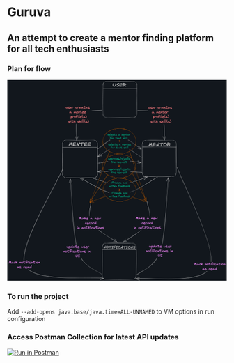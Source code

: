 # Guruva

## An attempt to create a mentor finding platform for all tech enthusiasts

### Plan for flow
![img.png](img.png)


### To run the project

Add `--add-opens java.base/java.time=ALL-UNNAMED` to VM options in run configuration

### Access Postman Collection for latest API updates
[![Run in Postman](https://run.pstmn.io/button.svg)](https://api.postman.com/collections/18473491-28e69f41-3914-49f5-ad19-a5914b506b70?access_key=PMAT-01H36PVV2FNKR8BPG3H7D96QP4)
